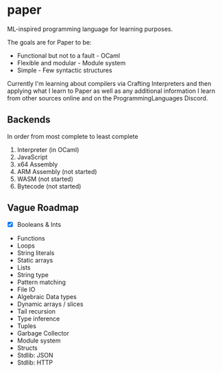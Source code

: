 # paper

ML-inspired programming language for learning purposes.

The goals are for Paper to be:

- Functional but not to a fault - OCaml
- Flexible and modular - Module system
- Simple - Few syntactic structures

Currently I'm learning about compilers via Crafting Interpreters and then applying what I learn to Paper as well as any additional information I learn from other sources online and on the ProgrammingLanguages Discord.

## Backends

In order from most complete to least complete

1. Interpreter (in OCaml)
1. JavaScript
1. x64 Assembly
1. ARM Assembly (not started)
1. WASM (not started)
1. Bytecode (not started)

## Vague Roadmap

- [x] Booleans & Ints
- Functions
- Loops
- String literals
- Static arrays
- Lists
- String type
- Pattern matching
- File IO
- Algebraic Data types
- Dynamic arrays / slices
- Tail recursion
- Type inference
- Tuples
- Garbage Collector
- Module system
- Structs
- Stdlib: JSON
- Stdlib: HTTP

